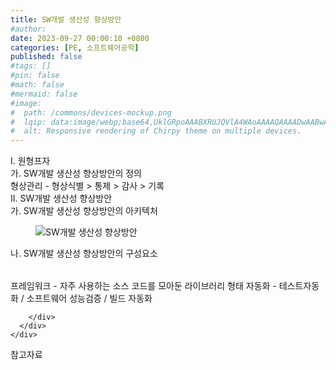 ```yaml
---
title: SW개발 생산성 향상방안
#author: 
date: 2023-09-27 00:00:10 +0800
categories: [PE, 소프트웨어공학]
published: false
#tags: []
#pin: false
#math: false
#mermaid: false
#image:
#  path: /commons/devices-mockup.png
#  lqip: data:image/webp;base64,UklGRpoAAABXRUJQVlA4WAoAAAAQAAAADwAABwAAQUxQSDIAAAARL0AmbZurmr57yyIiqE8oiG0bejIYEQTgqiDA9vqnsUSI6H+oAERp2HZ65qP/VIAWAFZQOCBCAAAA8AEAnQEqEAAIAAVAfCWkAALp8sF8rgRgAP7o9FDvMCkMde9PK7euH5M1m6VWoDXf2FkP3BqV0ZYbO6NA/VFIAAAA
#  alt: Responsive rendering of Chirpy theme on multiple devices.
---
```


<div class="post-wrap">
  <div class="para">
    <div class="para-title">
      I. 원형프자
    </div>
    <div class="para-cntnt">
      <div class="para">
        <div class="para-title">
          가. SW개발 생산성 향상방안의 정의
        </div>
        <div class="para-cntnt">
            형상관리 - 형상식별 &gt; 통제 &gt; 감사 &gt; 기록
        </div>
      </div>
    </div>
  </div>
  
  <div class="para">
    <div class="para-title">
      II. SW개발 생산성 향상방안
    </div>
    <div class="para-cntnt">
      <div class="para">
        <div class="para-title">
          가. SW개발 생산성 향상방안의 아키텍처
        </div>
        <div class="para-cntnt">
          <figure class="post-figure">
            <img src="/assets/img/posts/SW개발-생산성-향상방안.png" alt="SW개발 생산성 향상방안">
<!--            <figcaption>Source: Unveiling the Metaverse: Exploring Emerging Trends, Multifaceted Perspectives, and Future Challenges</figcaption>-->
          </figure>
        </div>
      </div>
      <div class="para">
        <div class="para-title">
          나. SW개발 생산성 향상방안의 구성요소
        </div>
        <div class="para-cntnt">
          <table class="post-table">
          </table>
            프레임워크 - 자주 사용하는 소스 코드를 모아둔 라이브러리 형태
  자동화 - 테스트자동화 / 소프트웨어 성능검증 / 빌드 자동화

        </div>
      </div>
    </div>
  </div>

  <div class="refr-wrap">
    <div class="refr-title">
        참고자료
    </div>
    <ol class="refr-list">
    <!--    <li>(나현식, 최대선) <a target="_blank" href="https://scienceon.kisti.re.kr/commons/util/originalView.do?cn=JAKO202225948430499&oCn=JAKO202225948430499&dbt=JAKO&journal=NJOU00291864">메타버스 보안 위협 요소 및 대응 방안 검토</a></li>-->
    <!--    <li>(M. Uddin, S. Manickam, H. Ullah, M. Obaidat and A. Dandoush) <a target="_blank" href="https://ieeexplore.ieee.org/abstract/document/10138386">Unveiling the Metaverse: Exploring Emerging Trends, Multifaceted Perspectives, and Future Challenges</a></li>-->
    </ol>
  </div>
</div>
